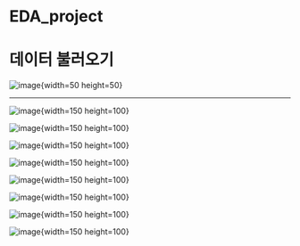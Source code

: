 # EDA_project

# 데이터 불러오기
![image](https://github.com/hyunwoopark0/EDA_project/assets/144861873/2b02b1cb-d40e-4686-b12d-9b4d81c585c4){width=50 height=50}

---

![image](https://github.com/hyunwoopark0/EDA_project/assets/144861873/1c4887a3-2404-42e2-90ea-0d995bd24faa){width=150 height=100}

![image](https://github.com/hyunwoopark0/EDA_project/assets/144861873/4dcac156-acfb-459a-83b6-ef066651edfe){width=150 height=100}

![image](https://github.com/hyunwoopark0/EDA_project/assets/144861873/3fe2a0aa-e1dc-4af3-98ed-81b09d717cb7){width=150 height=100}

![image](https://github.com/hyunwoopark0/EDA_project/assets/144861873/d2808997-c765-41b6-bf3e-5fe3944515c5){width=150 height=100}

![image](https://github.com/hyunwoopark0/EDA_project/assets/144861873/6de327ee-0d93-43ec-8b19-a47bb98cc822){width=150 height=100}

![image](https://github.com/hyunwoopark0/EDA_project/assets/144861873/29af828c-97ce-4ad1-a280-091d5fa1e207){width=150 height=100}

![image](https://github.com/hyunwoopark0/EDA_project/assets/144861873/2c430024-dc5d-4ef2-9811-6ff17d13f833){width=150 height=100}

![image](https://github.com/hyunwoopark0/EDA_project/assets/144861873/599347fe-c47c-4d35-a7e0-fe911aa2ab39){width=150 height=100}
